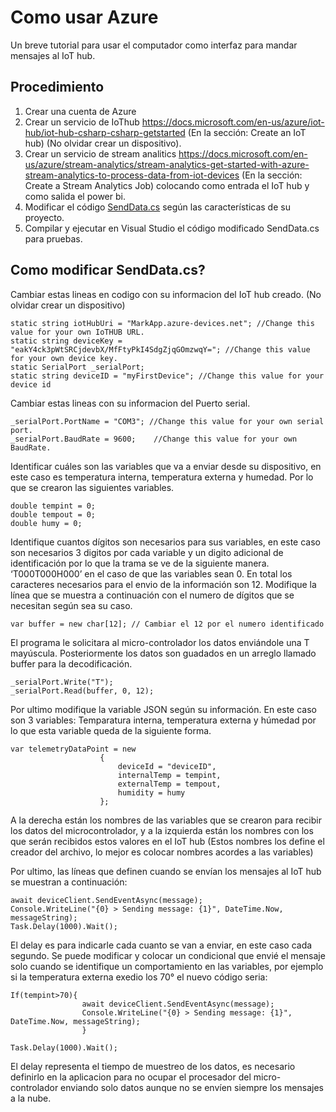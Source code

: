 # Como usar Azure

Un breve tutorial para usar el computador como interfaz para mandar mensajes al IoT hub.



## Procedimiento

1.	Crear una cuenta de Azure
2.	Crear un servicio de IoThub https://docs.microsoft.com/en-us/azure/iot-hub/iot-hub-csharp-csharp-getstarted (En la sección: Create an IoT hub) (No olvidar crear un dispositivo).
3.	Crear un servicio de stream analitics https://docs.microsoft.com/en-us/azure/stream-analytics/stream-analytics-get-started-with-azure-stream-analytics-to-process-data-from-iot-devices (En la sección: Create a Stream Analytics Job) colocando como entrada el IoT hub  y como salida el power bi.
4.	Modificar el código [SendData.cs](Azure/SendData.cs) según las características de su proyecto.
5.	Compilar y ejecutar en Visual Studio el código modificado SendData.cs para pruebas.

## Como modificar SendData.cs?

Cambiar estas lineas en codigo con su informacion del IoT hub creado. (No olvidar crear un dispositivo)
```
static string iotHubUri = "MarkApp.azure-devices.net"; //Change this value for your own IoTHUB URL.
static string deviceKey = "eakY4ck3pWtSRCjdevbX/MfFtyPkI4SdgZjqGOmzwqY="; //Change this value for your own device key.
static SerialPort _serialPort;
static string deviceID = "myFirstDevice"; //Change this value for your device id
```

Cambiar estas lineas con su informacion del Puerto serial.
```
_serialPort.PortName = "COM3"; //Change this value for your own serial port.
_serialPort.BaudRate = 9600; 	//Change this value for your own BaudRate.
```

Identificar cuáles son las variables que va a enviar desde su dispositivo, en este caso es temperatura interna, temperatura externa y humedad. Por lo que se crearon las siguientes variables.
```
double tempint = 0;
double tempout = 0;
double humy = 0;
```

Identifique cuantos dígitos son necesarios para sus variables, en este caso son necesarios 3 digitos por cada variable y un digito adicional de identificación por lo que la trama se ve de la siguiente manera. ‘T000T000H000’ en el caso de que las variables sean 0. En total los caracteres necesarios para el envio de la información son 12. Modifique la línea que se muestra a continuación con el numero de dígitos que se necesitan según sea su caso. 
```
var buffer = new char[12]; // Cambiar el 12 por el numero identificado
```

El programa le solicitara al micro-controlador los datos enviándole una T mayúscula. Posteriormente los datos son guadados en un arreglo llamado buffer para la decodificación.
```
_serialPort.Write("T");
_serialPort.Read(buffer, 0, 12);
```

Por ultimo modifique la variable JSON según su información. En este caso son 3 variables: Temparatura interna, temperatura externa y húmedad por lo que esta variable queda de la siguiente forma.
```
var telemetryDataPoint = new
	                {
	                    deviceId = "deviceID",
	                    internalTemp = tempint,
	                    externalTemp = tempout,
	                    humidity = humy
	                };
```
A la derecha están los nombres de las variables que se crearon para recibir los datos del microcontrolador, y a la izquierda están los nombres con los que serán recibidos estos valores en el IoT hub (Estos nombres los define el creador del archivo, lo mejor es colocar nombres acordes a las variables)

Por ultimo, las líneas que definen cuando se envían los mensajes al IoT hub se muestran a continuación:
```
await deviceClient.SendEventAsync(message);
Console.WriteLine("{0} > Sending message: {1}", DateTime.Now, messageString);
Task.Delay(1000).Wait();
```
El delay es para indicarle cada cuanto se van a enviar, en este caso cada segundo. Se puede modificar y colocar un condicional que envié el mensaje solo cuando se identifique un comportamiento en las variables, por ejemplo si la temperatura externa exedio los 70°  el nuevo código seria:
```
If(tempint>70){
				await deviceClient.SendEventAsync(message);
                Console.WriteLine("{0} > Sending message: {1}", DateTime.Now, messageString);
				}

Task.Delay(1000).Wait();
```

El delay representa el tiempo de muestreo de los datos, es necesario definirlo en la aplicacion para no ocupar el procesador del micro-controlador enviando solo datos aunque no se envíen siempre los mensajes a la nube.
